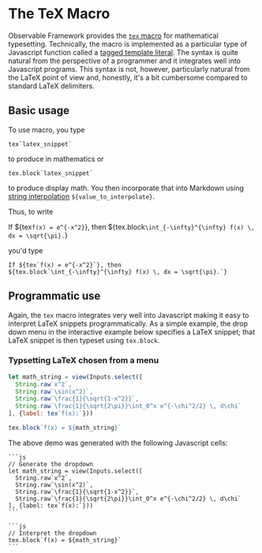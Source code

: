 <!-- ---
style: '../../style.css'
--- -->

# The TeX Macro

Observable Framework provides the [`tex` macro](https://observablehq.com/framework/lib/tex) for mathematical typesetting.  Technically, the macro is implemented as a particular type of Javascript function called a [tagged template literal](https://developer.mozilla.org/en-US/docs/Web/JavaScript/Reference/Template_literals#tagged_templates). The syntax is quite natural from the perspective of a programmer and it integrates well into Javascript programs. This syntax is not, however, particularly natural from the LaTeX point of view and, honestly, it's a bit cumbersome compared to standard LaTeX delimiters.

## Basic usage

To use macro, you type

    tex`latex_snippet`

to produce in mathematics or

    tex.block`latex_snippet`

to produce display math. You then incorporate that into Markdown using [string interpolation](https://developer.mozilla.org/en-US/docs/Web/JavaScript/Reference/Template_literals#string_interpolation) `${value_to_interpolate}`.

Thus, to write

<div class="card">

If ${tex`f(x) = e^{-x^2}`}, then
${tex.block`\int_{-\infty}^{\infty} f(x) \, dx = \sqrt{\pi}.`}

</div>

you'd type

    If ${tex`f(x) = e^{-x^2}`}, then
    ${tex.block`\int_{-\infty}^{\infty} f(x) \, dx = \sqrt{\pi}.`}


## Programmatic use

Again, the `tex` macro integrates very well into Javascript making it easy to interpret LaTeX snippets programmatically. As a simple example, the drop down menu in the interactive example below specifies a LaTeX snippet; that LaTeX snippet is then typeset using `tex.block`.

<div class="card">

### Typsetting LaTeX chosen from a menu

```js
let math_string = view(Inputs.select([
  String.raw`x^2`,
  String.raw`\sin(x^2)`,
  String.raw`\frac{1}{\sqrt{1-x^2}}`,
  String.raw`\frac{1}{\sqrt{2\pi}}\int_0^x e^{-\chi^2/2} \, d\chi`
], {label: tex`f(x):`}))
```

```js
tex.block`f(x) = ${math_string}`
```

</div>

The above demo was generated with the following Javascript cells:

    ```js
    // Generate the dropdown
    let math_string = view(Inputs.select([
      String.raw`x^2`,
      String.raw`\sin(x^2)`,
      String.raw`\frac{1}{\sqrt{1-x^2}}`,
      String.raw`\frac{1}{\sqrt{2\pi}}\int_0^x e^{-\chi^2/2} \, d\chi`
    ], {label: tex`f(x):`}))
    ```

    ```js
    // Interpret the dropdown
    tex.block`f(x) = ${math_string}`
    ```
